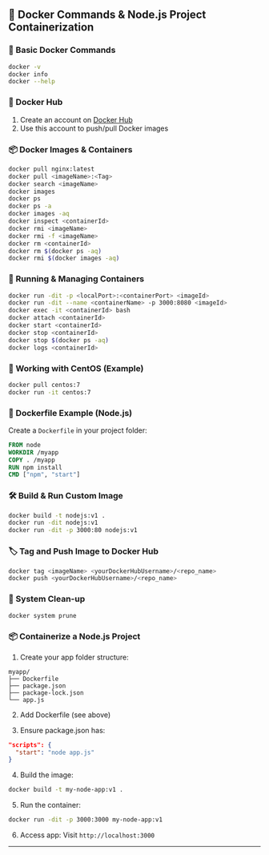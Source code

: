 ## 🐳 Docker Commands & Node.js Project Containerization

### 🔧 Basic Docker Commands

```bash
docker -v
docker info
docker --help
```

### 🐳 Docker Hub

1. Create an account on [Docker Hub](https://hub.docker.com)
2. Use this account to push/pull Docker images

### 📦 Docker Images & Containers

```bash
docker pull nginx:latest
docker pull <imageName>:<Tag>
docker search <imageName>
docker images
docker ps
docker ps -a
docker images -aq
docker inspect <containerId>
docker rmi <imageName>
docker rmi -f <imageName>
docker rm <containerId>
docker rm $(docker ps -aq)
docker rmi $(docker images -aq)
```

### 🚀 Running & Managing Containers

```bash
docker run -dit -p <localPort>:<containerPort> <imageId>
docker run -dit --name <containerName> -p 3000:8080 <imageId>
docker exec -it <containerId> bash
docker attach <containerId>
docker start <containerId>
docker stop <containerId>
docker stop $(docker ps -aq)
docker logs <containerId>
```

### 🐧 Working with CentOS (Example)

```bash
docker pull centos:7
docker run -it centos:7
```

### 📂 Dockerfile Example (Node.js)

Create a `Dockerfile` in your project folder:

```Dockerfile
FROM node
WORKDIR /myapp
COPY . /myapp
RUN npm install
CMD ["npm", "start"]
```

### 🛠️ Build & Run Custom Image

```bash
docker build -t nodejs:v1 .
docker run -dit nodejs:v1
docker run -dit -p 3000:80 nodejs:v1
```

### 🏷️ Tag and Push Image to Docker Hub

```bash
docker tag <imageName> <yourDockerHubUsername>/<repo_name>
docker push <yourDockerHubUsername>/<repo_name>
```

### 🧹 System Clean-up

```bash
docker system prune
```

### 📦 Containerize a Node.js Project

1. Create your app folder structure:

```
myapp/
├── Dockerfile
├── package.json
├── package-lock.json
└── app.js
```

2. Add Dockerfile (see above)

3. Ensure package.json has:
```json
"scripts": {
  "start": "node app.js"
}
```

4. Build the image:
```bash
docker build -t my-node-app:v1 .
```

5. Run the container:
```bash
docker run -dit -p 3000:3000 my-node-app:v1
```

6. Access app: Visit `http://localhost:3000`

---
